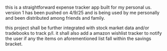 this is a straightforward expense tracker app built for my personal us.
version 1 has been pushed on 4/9/25 and is being used by me personally and been distributed among friends and family.

this project shall be further integrated with stock market data and/or tradebooks to track p/l.
it shall also add a amazon wishlist tracker to notify the user if any the items on aforementioned list fall within the savings bracket.

